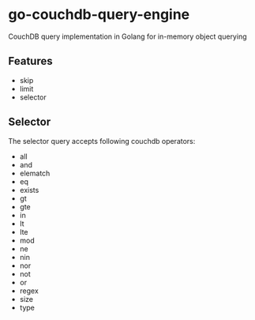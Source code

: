 # go-couchdb-query-engine
CouchDB query implementation in Golang for in-memory object querying

## Features
- skip
- limit
- selector

## Selector
The selector query accepts following couchdb operators:
- all
- and
- elematch
- eq
- exists
- gt
- gte
- in
- lt
- lte
- mod
- ne
- nin
- nor
- not
- or
- regex
- size
- type
